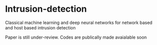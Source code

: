 # Intrusion-detection
Classical machine learning and deep neural networks for network based and host based intrusion detection

Paper is still under-review. Codes are publically made avaialable soon
